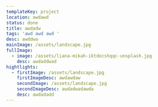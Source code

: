 ```yaml
---
templateKey: project
location: awdawd
status: done
title: awdadw
tags: 'awd awd awd '
desc: awddwa
mainImage: /assets/landscape.jpg
fullImage:
  - image: /assets/liana-mikah-iktdocshqqc-unsplash.jpg
    desc: awdaddwad
hightlights:
  - firstImage: /assets/landscape.jpg
    firstImageDesc: awdawdaw
    secondImage: /assets/landscape.jpg
    secondImageDesc: awdadwadawda
    desc: awdadadd
---
```

